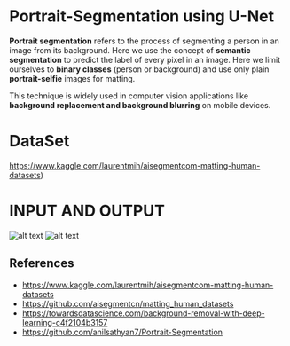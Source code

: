 # Portrait-Segmentation using U-Net

**Portrait segmentation** refers to the process of segmenting a person in an image from its background.
Here we use the concept of **semantic segmentation** to predict the label of every pixel in an image. Here we limit ourselves to **binary classes** (person or background) and use only plain **portrait-selfie** images for matting.

This technique is widely used in computer vision applications like **background replacement and background blurring** on mobile devices.

# DataSet
https://www.kaggle.com/laurentmih/aisegmentcom-matting-human-datasets)


# INPUT AND OUTPUT
![alt text](https://storage.googleapis.com/kagglesdsdata/datasets%2F849795%2F1449717%2Fpics%2Fbillgates.jpg?GoogleAccessId=databundle-worker-v2@kaggle-161607.iam.gserviceaccount.com&Expires=1601017951&Signature=A5aMacy9Go0u2s0sT5Pi5aMNcOZSDap%2B8JXYVY50xdvuBHN8gBmxLuiHi7TjZeusy%2B8n99XyA8c8JANwAfUmhibf9VbTYEzA9CtFddiZaNSycluhx4g4TgLIdIPXzDH6jHpwUhH86x9jlEbH2GTwmYqlYaI7GRsPHt6ZKtoeq9SQDijF40VKRrrZQrP8s6YyWyoEXdWvIzBr1jmYj8AaasJkyKNwcKgiiD3OraL4EWyHzroza7Zbh63DXMbf2F25yOf2uOIs8Jbumoy8nGmSGchABk%2BuFmkPhZgms4LtwaUewkacY18kw9rX0jYhP2lJFxcxjFxO6WsK2T%2FZEdilTw%3D%3D)
![alt text](https://github.com/ajayjalluri/Portrait-Segmentation-using-U-Net/blob/master/tb1.png)



## References

* https://www.kaggle.com/laurentmih/aisegmentcom-matting-human-datasets
* https://github.com/aisegmentcn/matting_human_datasets
* https://towardsdatascience.com/background-removal-with-deep-learning-c4f2104b3157
* https://github.com/anilsathyan7/Portrait-Segmentation
